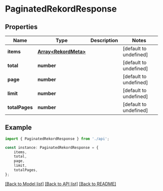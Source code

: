 # PaginatedRekordResponse


## Properties

Name | Type | Description | Notes
------------ | ------------- | ------------- | -------------
**items** | [**Array&lt;RekordMeta&gt;**](RekordMeta.md) |  | [default to undefined]
**total** | **number** |  | [default to undefined]
**page** | **number** |  | [default to undefined]
**limit** | **number** |  | [default to undefined]
**totalPages** | **number** |  | [default to undefined]

## Example

```typescript
import { PaginatedRekordResponse } from './api';

const instance: PaginatedRekordResponse = {
    items,
    total,
    page,
    limit,
    totalPages,
};
```

[[Back to Model list]](../README.md#documentation-for-models) [[Back to API list]](../README.md#documentation-for-api-endpoints) [[Back to README]](../README.md)
